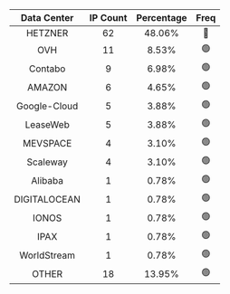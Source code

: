 | Data Center | IP Count | Percentage | Freq |
|:------------:|:--------:|:-----------:|:-----:|
| HETZNER | 62 | 48.06% | 🔴 |
| OVH | 11 | 8.53% | 🟢 |
| Contabo | 9 | 6.98% | 🟢 |
| AMAZON | 6 | 4.65% | 🟢 |
| Google-Cloud | 5 | 3.88% | 🟢 |
| LeaseWeb | 5 | 3.88% | 🟢 |
| MEVSPACE | 4 | 3.10% | 🟢 |
| Scaleway | 4 | 3.10% | 🟢 |
| Alibaba | 1 | 0.78% | 🟢 |
| DIGITALOCEAN | 1 | 0.78% | 🟢 |
| IONOS | 1 | 0.78% | 🟢 |
| IPAX | 1 | 0.78% | 🟢 |
| WorldStream | 1 | 0.78% | 🟢 |
| OTHER | 18 | 13.95% | 🟢 |
